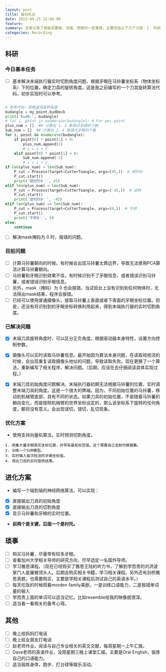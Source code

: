 ```yaml
---
layout: post
title: 每日札记
date: 2023-09-25 12:04:00
feature: 
summary: 这里记录了我每天要做、没做、想做的一些事情，主要包括以下几个方面：1. 科研；2.琐事；3.其他等三个方面的事情。记录的主要目的是方便自己查看，二是还可以随时分享给我的老师、朋友，让身边人知道我在做什么，三个目的是，复盘和回顾自己的生活、科研等经历，最后，争取捕捉天马行空的想法，不让ta悄然消失。
categories: Recording
---
```


## 科研

### 今日基本任务
- [ ] 基本解决末端执行器实时切割角度问题，根据牙眼在马铃薯坐标系（物体坐标系）下的位置，确定刀具的旋转角度。这是我之前编写的一个刀具旋转算法代码，初步实现时可以参考。
```python

# 参考代码，控制道具旋转角度
budangle = my_point.budDock
print('bud0:', budangle)
# for i, point in enumerate(budangle): # For per point
plus_num = []  ## 计算在 1、3 象限点牙眼的个数
Sub_num = []  ## 计算在 2、4 象限点牙眼的个数
for i, point in enumerate(budangle):
    if point[0] * point[1] > 0:
        plus_num.append(1)
        # i = i + 2
    elif point[0] * point[1] < 0:
        Sub_num.append(-1)
        # i = i + 2
if len(plus_num) > len(Sub_num):
    P_cut = Process(target=CutterToangle, args=(45,))  # 顺时针
    P_cut.start()
    print('顺时针0：', 45)
elif len(plus_num) < len(Sub_num):
    P_cut = Process(target=CutterToangle, args=(-45,))  # 逆转
    P_cut.start()
    print('逆时针0：', -45)
elif len(plus_num) == len(Sub_num):
    P_cut = Process(target=CutterToangle, args=(0,))  # 不转
    P_cut.start()
    print('不转0：', 0)
else:
    continue
```
- [ ] 解决mask掩码为 0 时，报错的问题。

### 目前问题
- [ ] 计算马铃薯朝向的时候，有时候会出现马铃薯太靠边界，导致无法使用PCA算法计算马铃薯朝向。
- [ ] 马铃薯和牙眼识别效果不佳，有时候识别不了牙眼信息，或者错误识别马铃薯，或者错误识别牙眼信息。
- [ ] 另外，mask（掩码）为 0 也会报错。当试验台上没有识别到任何物体时，无法得出mask结果，程序会报错。
- [ ] 已经可以使用普通摄像头，提取马铃薯上表面或者下表面的牙眼坐标位置。但是，还没有将识别到的牙眼坐标转换利用起来，得到末端执行器的实时切割角度。

### 已解决问题

- [x] 末端刀具旋转角度时，可以区分正负角度。根据驱动器本身特性，设置方向控制参数。
- [x] 摄像头可以实时读取马铃薯信息。最开始因为算法本身问题，在读取视频流的时候，会出现重复读取摄像头地址的问题，导致读取失败。现在更换了一个算法，重新编写了相关程序，解决问题。（后期，应该在去仔细阅读具体实现过程。）
- [x] 末端刀具初始角度问题解决。末端执行器初期无法根据马铃薯的位置，实时调整末端刀具的角度。这是一个很大的弊端。因为，不同初始位置的马铃薯，移动到机械臂底部，具有不同的状态。如果刀具的初始位置，不是随着马铃薯的朝向变化，而是按照机械臂的世界坐标设定的，那么该坐标系下旋转的任何角度，都将没有意义。会出现误切，错切，乱切现象。


### 优化方案

- 使用支持向量机算法，实时预测切割角度。
```
1. 收集大量牙眼真实坐标位置，并带有最有标签值。这个需要自己去制作数据集。
2. 训练一个SVM模型。
3. 实时输入每次检测的牙眼坐标值。
4. 得出刀具的实时旋转结果。
```

## 进化方案

- 编写一个端到端的神经网络算法，可以实现：
- [x] 直接输出刀具的初始角度
- [x] 直接输出刀具的切割角度
- [x] 显示马铃薯和牙眼的实时位置。
- **前两个是关键，后面一个是衬托。**


## 琐事
- [ ] 购买马铃薯，尽量带有较多牙眼。
- [ ] 查看加州大学相关导师的研究方向，尽早选定一名国外导师。
- [ ] 学习雅思课程。（现在已经购买了雅思王陆的听力书，了解到学而贵的刘洪波掌门人是屠雅领头人。后期会购买相关书籍，学习相关课程。另外还有剑桥雅思真题，也需要购买，主要是学相关课程后测试自己的英语水平。）
- [ ] 每天吃饭的时候观看morden family美剧，一是训练口语能力，二是报错单词量的输入
- [ ] 学而贵上面的单词可以适当记忆。比如resemble给我的映像就很深。
- [ ] 适当看一看相关的备考心得。

## 其他

- [ ] 晚上给妈妈打电话
- [ ] 晚上给女朋友打电话
- [ ] 赵老师作业，阅读与自己专业相关的英文文献，每周星期一上午汇报。
- [ ] Dave老师的英语作业，没周星期三晚上课堂汇报。主要是Oral English，锻炼自己的口语能力。
- [ ] 适当锻炼身体，跑步、打台球等娱乐活动。
